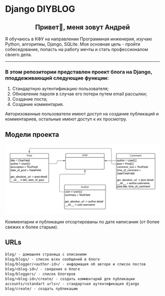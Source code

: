# Django DIYBLOG

<center>
<h2>Привет&#x1F44B;, меня зовут Андрей</h2>
</center>

Я обучаюсь в КФУ на направлении Программная инженерия, изучаю Python, алгоритмы, Django, SQLite. Моя основная цель - пройти собеседование, попасть на работу мечты и стать профессионалом своего дела.
<hr>

### В этом репозитории представлен проект блога на Django, пподдеживающий следующие функции:
1. Стандартную аутентификацию пользователя;
2. Обновление пароля в случае его потери путем email рассылки;
3. Создание поста;
4. Создание комментария.

Авторизованные пользователи имеют доступ на создание публикаций и комментариев, остальные имеют доступ к их просмотру. 

## Модели проекта 
![Модели](./models1.png)

Комментарии и публикации отсортированы по дате написания (от более свежих к более старым).

## URLs
```
blog/ - домашняя страница с описанием
blog/blogs/ - список всех сообщений в блоге
blog/blogger/<author-id>/ - информация об авторе и список постов
blog/<blog-id>/ - сведения о блоге
blog/bloggers/ - список блогеров
blog/<blog-id>/create/ - создать комментарий для публикации
accounts/<standart urls>/ - стандартная аутентификация django
blog/create/ - создать публикацию
```
